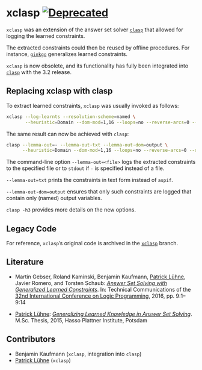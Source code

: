 # xclasp [![Deprecated](https://img.shields.io/badge/status-deprecated-yellow.svg)](https://github.com/potassco/clasp)


`xclasp` was an extension of the answer set solver [`clasp`](https://github.com/potassco/clasp) that allowed for logging the learned constraints.

The extracted constraints could then be reused by offline procedures.
For instance, [`ginkgo`](https://github.com/potassco/ginkgo/) generalizes learned constraints.

`xclasp` is now obsolete, and its functionality has fully been integrated into [`clasp`](https://github.com/potassco/clasp) with the 3.2 release.

## Replacing xclasp with clasp

To extract learned constraints, `xclasp` was usually invoked as follows:

```bash
xclasp --log-learnts --resolution-scheme=named \
       --heuristic=Domain --dom-mod=1,16 --loops=no --reverse-arcs=0 --otfs=0
```

The same result can now be achieved with `clasp`:

```bash
clasp --lemma-out=- --lemma-out-txt --lemma-out-dom=output \
      --heuristic=Domain --dom-mod=1,16 --loops=no --reverse-arcs=0 --otfs=0
```

The command-line option `--lemma-out=<file>` logs the extracted constraints to the specified file or to `stdout` if `-` is specified instead of a file.

`--lemma-out=txt` prints the constraints in text form instead of `aspif`.

`--lemma-out-dom=output` ensures that only such constraints are logged that contain only (named) output variables.

`clasp -h3` provides more details on the new options.

## Legacy Code

For reference, `xclasp`’s original code is archived in the [`xclasp`](https://github.com/potassco/xclasp/tree/xclasp) branch.

## Literature

* Martin Gebser, Roland Kaminski, Benjamin Kaufmann, [Patrick Lühne](https://www.luehne.de), Javier Romero, and Torsten Schaub: [*Answer Set Solving with Generalized Learned 
Constraints*](http://software.imdea.org/Conferences/ICLP2016/Proceedings/ICLP-TCs/p09-gebser.pdf). In: Technical Communications of the [32nd International Conference on Logic 
Programming](http://software.imdea.org/Conferences/ICLP2016/), 2016, pp. 9:1–9:14

* [Patrick Lühne](https://www.luehne.de): [*Generalizing Learned Knowledge in Answer Set 
Solving*](https://www.luehne.de/theses/generalizing-learned-knowledge-in-answer-set-solving.pdf). M.Sc. Thesis, 2015, Hasso Plattner Institute, Potsdam

## Contributors

* Benjamin Kaufmann (`xclasp`, integration into `clasp`)
* [Patrick Lühne](https://www.luehne.de) (`xclasp`)

